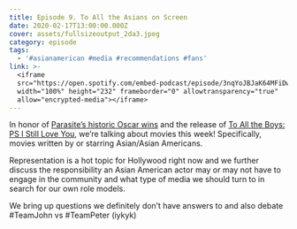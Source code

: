 ```yaml
---
title: Episode 9. To All the Asians on Screen
date: 2020-02-17T13:00:00.000Z
cover: assets/fullsizeoutput_2da3.jpeg
category: episode
tags:
  - '#asianamerican #media #recommendations #fans'
link: >-
  <iframe
  src="https://open.spotify.com/embed-podcast/episode/3nqYoJBJaK64MFiDwgbOpw"
  width="100%" height="232" frameborder="0" allowtransparency="true"
  allow="encrypted-media"></iframe>
---
```

In honor of [Parasite’s historic Oscar wins](https://oscar.go.com/news/winners/parasite-wins-4-oscars-and-makes-oscar-history) and the release of [To All the Boys: PS I Still Love You](https://www.nytimes.com/2020/01/25/movies/to-all-the-boys-ps-i-still-love-you-noah-centineo-lana-candor.html), we’re talking about movies this week! Specifically, movies written by or starring Asian/Asian Americans.

Representation is a hot topic for Hollywood right now and we further discuss the responsibility an Asian American actor may or may not have to engage in the community and what type of media we should turn to in search for our own role models.

We bring up questions we definitely don’t have answers to and also debate #TeamJohn vs #TeamPeter (iykyk)